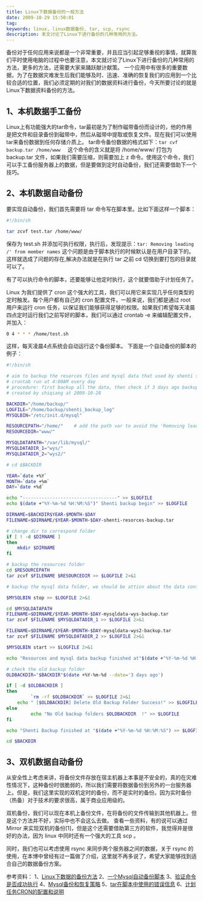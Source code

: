 ```yaml
---
title: Linux下数据备份的一般方法
date: 2009-10-29 15:50:01
tag: 
keywords: linux, linux数据备份, tar, scp, rsync
description: 本文讨论了Linux下进行备份的几种常用的方法。
---
```


备份对于任何应用来说都是一个非常重要，并且应当引起足够重视的事情，就算我们平时使用电脑的过程中也要注意，本文就讨论了Linux下进行备份的几种常用的方法，更多的方法，还需要大家来踊跃献计献策。
一个应用中有很多的重要数据，为了在数据灾难发生后我们能够及时、迅速、准确的恢复我们的应用到一个比较合适的位置，我们必须定期的对我们的数据资料进行备份，今天所要讨论的就是Linux下数据资料备份的方法。

## 1、本机数据手工备份

Linux上有功能强大的tar命令，tar最初是为了制作磁带备份而设计的，他的作用是把文件和目录备份到磁带中，然后从磁带中提取或恢复文件。现在我们可以使用tar来备份数据到任何存储介质上。
tar命令备份数据的格式如下：`tar cvf backup.tar /home/www `   这个命令的含义就是将 /home/www/ 打包为 backup.tar 文件，如果我们需要压缩，则需要加上 z 命令。使用这个命令，我们可以手工备份服务器上的数据，但是要做到定时自动备份，我们还需要借助下一个技巧。

## 2、本机数据自动备份

要实现自动备份，我们首先需要将 tar 命令写在脚本里。比如下面这样一个脚本：

```sh
#!/bin/sh

tar zcvf test.tar /home/www/
```

保存为 test.sh 并添加可执行权限，执行后，发现提示：`tar: Removing leading /' from member names`
这个问题是由于脚本执行的时候默认是在用户目录下的。这样就选成了问题的存在,解决办法就是在执行 tar 之前 cd 切换到要打包的目录就可以了。

有了可以执行命令的脚本，还要能够让他定时执行，这个就要借助于计划任务了。

Linux 为我们提供了 cron 这个强大的工具，我们可以用它来实现几乎任何类型的定时触发。每个用户都有自己的 cron 配置文件，一般来说，我们都是通过 root 用户来运行 cron 任务，以保证我们能够获得足够的权限。如果我们希望每天凌晨四点定时运行我们之前写好的脚本，我们可以通过 crontab -e 来编辑配置文件，并加入：

```sh
0 4 * * * /home/test.sh
```

这样，每天凌晨4点系统会自动运行这个备份脚本。
下面是一个自动备份的脚本的例子：
```sh
#!/bin/sh

# aim to backup the resorces files and mysql data that used by shenti system
# crontab run at 4:00AM every day
# procedure: first backup all the data, then check if 3 days ago backup files exist, then delete prior
# created by shiqiang at 2009-10-28

BACKDIR="/home/backup/"
LOGFILE="/home/backup/shenti_backup_log"
MYSQLBIN="/etc/init.d/mysql"

RESOURCEPATH="/home/"    # add the path var to avoid the 'Removing leading / from member names tips'
RESOURCEDIR="www/"

MYSQLDATAPATH="/var/lib/mysql/"
MYSQLDATADIR_1="wys/"
MYSQLDATADIR_2="wys2/"

# cd $BACKDIR

YEAR=`date +%Y`
MONTH=`date +%m`
DAY=`date +%d`

echo "-----------------------------------" >> $LOGFILE
echo $(date +"%Y-%m-%d %H:%M:%S")" Shenti backup begin" >> $LOGFILE

DIRNAME=$BACKDIR$YEAR-$MONTH-$DAY
FILENAME=$DIRNAME/$YEAR-$MONTH-$DAY-shenti-resorces-backup.tar

# change dir to correspond folder
if [ ! -d $DIRNAME ]
then
    mkdir $DIRNAME
fi

# backup the resources folder
cd $RESOURCEPATH
tar zcvf $FILENAME $RESOURCEDIR >> $LOGFILE 2>&1

# backup the mysql data folder, we should be attion about the data consistency

$MYSQLBIN stop >> $LOGFILE 2>&1

cd $MYSQLDATAPATH
FILENAME=$DIRNAME/$YEAR-$MONTH-$DAY-mysqldata-wys-backup.tar
tar zcvf $FILENAME $MYSQLDATADIR_1 >> $LOGFILE 2>&1

FILENAME=$DIRNAME/$YEAR-$MONTH-$DAY-mysqldata-wys2-backup.tar
tar zcvf $FILENAME $MYSQLDATADIR_2 >> $LOGFILE 2>&1

$MYSQLBIN start >> $LOGFILE 2>&1

echo "Resources and mysql data backup finished at"$(date +"%Y-%m-%d %H:%M:%S") >> $LOGFILE

# check the old backup folder
OLDBACKDIR="$BACKDIR"$(date +%Y-%m-%d --date='3 days ago')

if [ -d $OLDBACKDIR ]
then
         `rm -rf $OLDBACKDIR` >> $LOGFILE 2>&1
    echo " [$OLDBACKDIR] Delete Old Backup Folder Success!" >> $LOGFILE
else
         echo "No Old backup folders $OLDBACKDIR  !" >> $LOGFILE
fi

echo "Shenti Backup finished at "$(date +"%Y-%m-%d %H:%M:%S") >> $LOGFILE

cd $BACKDIR
```

## 3、双机数据自动备份

从安全性上考虑来讲，将备份文件存放在宿主机器上本事是不安全的，真的在灾难性情况下，这种备份时很脆弱的，所以我们需要将数据备份到另外的一台服务器上。但是，我们这里实现的双机定时的备份，而不是实时的备份。因为实时备份（热备）对于技术的要求很高，属于商业应用级的。

双机备份，我们可以现在本机上备份文件，在将备份的文件传输到其他机器上。但是这个方法并不好，实际中也不会这么去做。
查看一些资料，有的说可以通过 Mirror 来实现双机的备份[1]，但是这个还需要借助第三方的软件，我觉得并是很好的办法，因为 linux 中同时还有一个强大的工具 scp 。

同时，我们也可以考虑使用 rsync 来同步两个服务器之间的数据，关于 rsync 的使用，在本博中曾经有过一篇做了介绍，这里就不再多说了，希望大家能够找到适合自己的数据备份方案。

参考资料：
1、[Linux下数据的备份方法](http://www.yesky.com/105/197105.shtml)
2、[一个Mysql自动备份脚本](http://linux.chinaunix.net/techdoc/database/2006/12/30/947078.shtml)
3、[验证命令是否成功执行](http://bkeep.blog.163.com/blog/static/1234142902009715589869/)
4、[Mysql备份和恢复策略](http://blog.sina.com.cn/s/blog_4e424e2101000c1x.html)
5、[tar在脚本中使用的错误信息](http://rainbird.blog.51cto.com/211214/41153)
6、[计划任务CRON的配置和说明](http://www.linuxsir.org/main/node/209)











